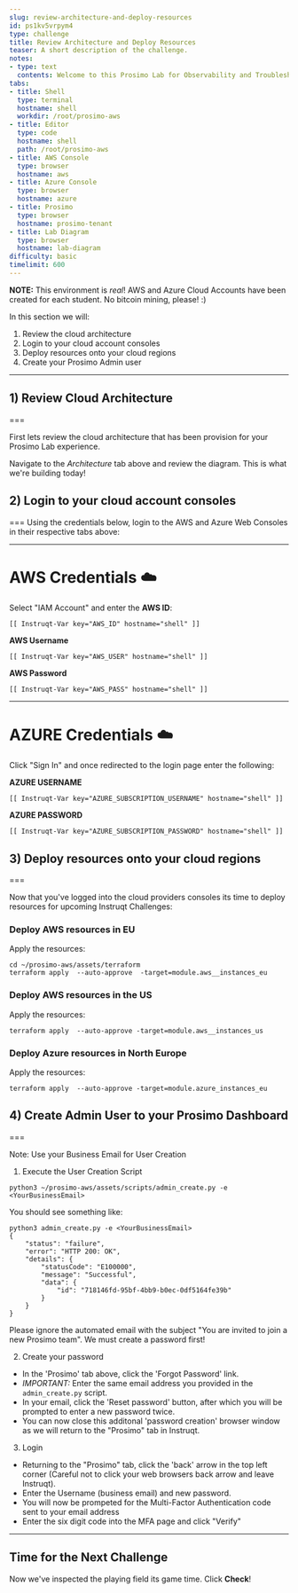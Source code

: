 ```yaml
---
slug: review-architecture-and-deploy-resources
id: ps1kv5vrpym4
type: challenge
title: Review Architecture and Deploy Resources
teaser: A short description of the challenge.
notes:
- type: text
  contents: Welcome to this Prosimo Lab for Observability and Troubleshooting
tabs:
- title: Shell
  type: terminal
  hostname: shell
  workdir: /root/prosimo-aws
- title: Editor
  type: code
  hostname: shell
  path: /root/prosimo-aws
- title: AWS Console
  type: browser
  hostname: aws
- title: Azure Console
  type: browser
  hostname: azure
- title: Prosimo
  type: browser
  hostname: prosimo-tenant
- title: Lab Diagram
  type: browser
  hostname: lab-diagram
difficulty: basic
timelimit: 600
---
```


**NOTE:** This environment is *real*! AWS and Azure Cloud Accounts have been created for each student. No bitcoin mining, please! :)

In this section we will:
1) Review the cloud architecture
2) Login to your cloud account consoles
3) Deploy resources onto your cloud regions
4) Create your Prosimo Admin user

---

## 1) Review Cloud Architecture
===

First lets review the cloud architecture that has been provision for your Prosimo Lab experience.

Navigate to the *Architecture* tab above and review the diagram. This is what we're building today!


## 2) Login to your cloud account consoles
===
Using the credentials below, login to the AWS and Azure Web Consoles in their respective tabs above:

---
# AWS Credentials ☁️

Select "IAM Account" and enter the **AWS ID**:
```
[[ Instruqt-Var key="AWS_ID" hostname="shell" ]]
```

**AWS Username**
```
[[ Instruqt-Var key="AWS_USER" hostname="shell" ]]
```

**AWS Password**
```
[[ Instruqt-Var key="AWS_PASS" hostname="shell" ]]
```
---

# AZURE Credentials ☁️

Click "Sign In" and once redirected to the login page enter the following:

**AZURE USERNAME**
```
[[ Instruqt-Var key="AZURE_SUBSCRIPTION_USERNAME" hostname="shell" ]]
```

**AZURE PASSWORD**
```
[[ Instruqt-Var key="AZURE_SUBSCRIPTION_PASSWORD" hostname="shell" ]]
```

## 3) Deploy resources onto your cloud regions
===

Now that you've logged into the cloud providers consoles its time to deploy resources for upcoming Instruqt Challenges:

### Deploy AWS resources in EU

Apply the resources:

```
cd ~/prosimo-aws/assets/terraform
terraform apply  --auto-approve  -target=module.aws__instances_eu
```

### Deploy AWS resources in the US

Apply the resources:

```
terraform apply  --auto-approve -target=module.aws__instances_us
```

### Deploy Azure resources in North Europe

Apply the resources:

```
terraform apply  --auto-approve -target=module.azure_instances_eu
```

## 4) Create Admin User to your Prosimo Dashboard
===

Note: Use your Business Email for User Creation

1. Execute the User Creation Script

```
python3 ~/prosimo-aws/assets/scripts/admin_create.py -e <YourBusinessEmail>
```

You should see something like:

```
python3 admin_create.py -e <YourBusinessEmail>
{
    "status": "failure",
    "error": "HTTP 200: OK",
    "details": {
        "statusCode": "E100000",
        "message": "Successful",
        "data": {
            "id": "718146fd-95bf-4bb9-b0ec-0df5164fe39b"
        }
    }
}
```

Please ignore the automated email with the subject "You are invited to join a new Prosimo team". We must create a password first!

2. Create your password

* In the 'Prosimo' tab above, click the 'Forgot Password' link.
* *IMPORTANT:* Enter the same email address you provided in the `admin_create.py` script.
* In your email, click the 'Reset password' button, after which you will be prompted to enter a new password twice.
* You can now close this additonal 'password creation' browser window as we will return to the "Prosimo" tab in Instruqt.

3. Login

* Returning to the "Prosimo" tab, click the 'back' arrow in the top left corner (Careful not to click your web browsers back arrow and leave Instruqt).
* Enter the Username (business email) and new password.
* You will now be prompeted for the Multi-Factor Authentication code sent to your email address
* Enter the six digit code into the MFA page and click "Verify"

---

## Time for the Next Challenge

Now we've inspected the playing field its game time. Click **Check**!